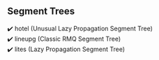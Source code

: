 ## Segment Trees
:heavy_check_mark: hotel (Unusual Lazy Propagation Segment Tree) <br>
:heavy_check_mark: lineupg (Classic RMQ Segment Tree) <br>
:heavy_check_mark: lites (Lazy Propagation Segment Tree)
